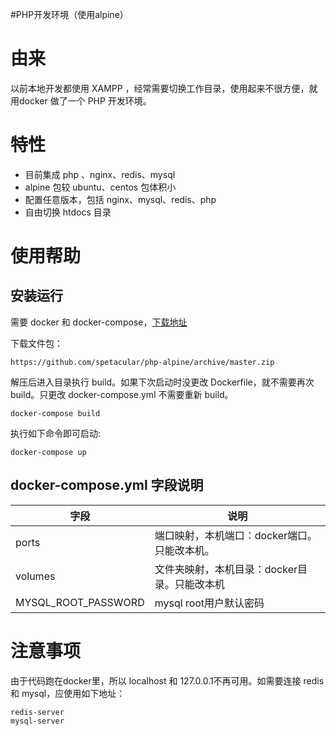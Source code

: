 #PHP开发环境（使用alpine）
# 由来

以前本地开发都使用 XAMPP ，经常需要切换工作目录，使用起来不很方便，就用docker 做了一个 PHP 开发环境。

# 特性

* 目前集成 php 、nginx、redis、mysql
* alpine 包较 ubuntu、centos 包体积小
* 配置任意版本，包括 nginx、mysql、redis、php
* 自由切换 htdocs 目录

# 使用帮助

## 安装运行

需要 docker 和 docker-compose，[下载地址](https://docs.docker.com/engine/installation/)

下载文件包：

```
https://github.com/spetacular/php-alpine/archive/master.zip 
```

解压后进入目录执行 build。如果下次启动时没更改 Dockerfile，就不需要再次build。只更改  docker-compose.yml 不需要重新 build。

```
docker-compose build
```

执行如下命令即可启动:

```
docker-compose up
```
## docker-compose.yml 字段说明

| 字段                  | 说明                        |
| ------------------- | ------------------------- |
| ports               | 端口映射，本机端口：docker端口。只能改本机。 |
| volumes             | 文件夹映射，本机目录：docker目录。只能改本机 |
| MYSQL_ROOT_PASSWORD | mysql root用户默认密码          |



# 注意事项

由于代码跑在docker里，所以 localhost 和 127.0.0.1不再可用。如需要连接 redis 和 mysql，应使用如下地址：

```redis-server
redis-server
mysql-server
```

